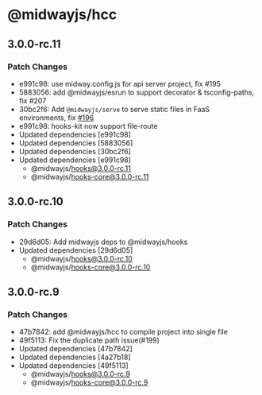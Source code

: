 # @midwayjs/hcc

## 3.0.0-rc.11

### Patch Changes

- e991c98: use midway.config.js for api server project, fix #195
- 5883056: add @midwayjs/esrun to support decorator & tsconfig-paths, fix #207
- 30bc2f6: Add `@midwayjs/serve` to serve static files in FaaS environments, fix [#196](https://github.com/midwayjs/hooks/issues/196)
- e991c98: hooks-kit now support file-route
- Updated dependencies [e991c98]
- Updated dependencies [5883056]
- Updated dependencies [30bc2f6]
- Updated dependencies [e991c98]
  - @midwayjs/hooks@3.0.0-rc.11
  - @midwayjs/hooks-core@3.0.0-rc.11

## 3.0.0-rc.10

### Patch Changes

- 29d6d05: Add midwayjs deps to @midwayjs/hooks
- Updated dependencies [29d6d05]
  - @midwayjs/hooks@3.0.0-rc.10
  - @midwayjs/hooks-core@3.0.0-rc.10

## 3.0.0-rc.9

### Patch Changes

- 47b7842: add @midwayjs/hcc to compile project into single file
- 49f5113: Fix the duplicate path issue(#199)
- Updated dependencies [47b7842]
- Updated dependencies [4a27b18]
- Updated dependencies [49f5113]
  - @midwayjs/hooks@3.0.0-rc.9
  - @midwayjs/hooks-core@3.0.0-rc.9
